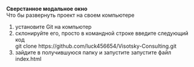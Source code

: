 <b>Сверстанное модальное окно</b></br>
Что бы развернуть проект на своем компьютере</br>
<ol>
<li>установите Git на компьютер</li>
<li>склонируйте его, просто в командной строке введите следующий код</br>
git clone https://github.com/luck456654/Visotsky-Consulting.git </li>
<li>зайдите в получившуюся папку и запустите запустите файл index.html</li>
</ol>
